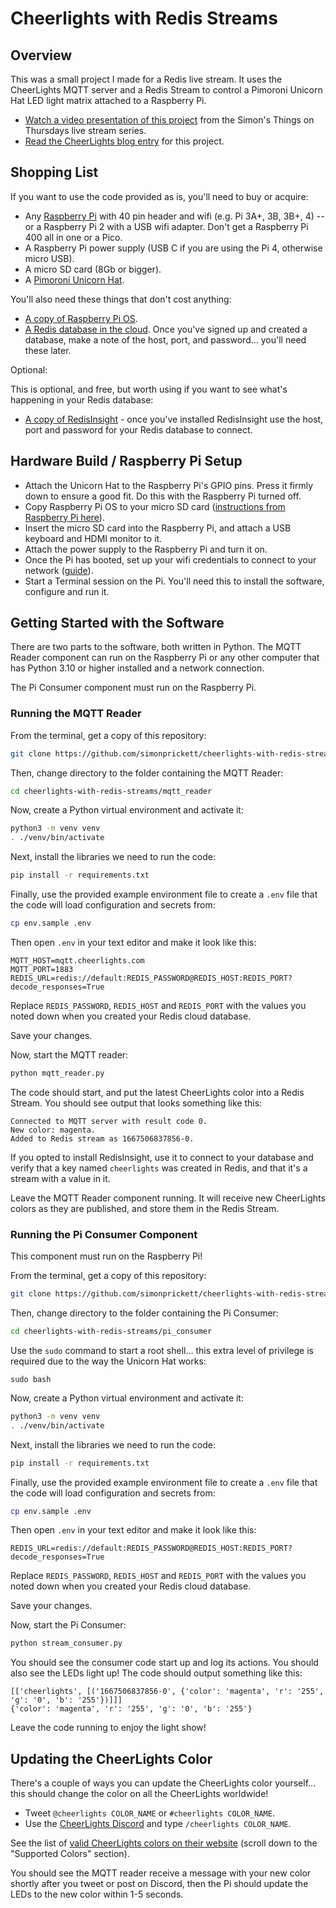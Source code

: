 # Cheerlights with Redis Streams

## Overview

This was a small project I made for a Redis live stream.  It uses the CheerLights MQTT server and a Redis Stream to control a Pimoroni Unicorn Hat LED light matrix attached to a Raspberry Pi.

* [Watch a video presentation of this project](https://www.youtube.com/watch?v=j0TphaKoEVg) from the Simon's Things on Thursdays live stream series.
* [Read the CheerLights blog entry](https://cheerlights.com/learn-redis-streams-with-the-cheerlights-iot-project/) for this project.

## Shopping List

If you want to use the code provided as is, you'll need to buy or acquire:

* Any [Raspberry Pi](https://www.raspberrypi.com/products/) with 40 pin header and wifi (e.g. Pi 3A+, 3B, 3B+, 4) -- or a Raspberry Pi 2 with a USB wifi adapter.  Don't get a Raspberry Pi 400 all in one or a Pico.
* A Raspberry Pi power supply (USB C if you are using the Pi 4, otherwise micro USB).
* A micro SD card (8Gb or bigger).
* A [Pimoroni Unicorn Hat](https://shop.pimoroni.com/products/unicorn-hat?variant=932565325).

You'll also need these things that don't cost anything:

* [A copy of Raspberry Pi OS](https://www.raspberrypi.com/software/).
* [A Redis database in the cloud](https://redis.com/try-free/).  Once you've signed up and created a database, make a note of the host, port, and password... you'll need these later.

Optional:

This is optional, and free, but worth using if you want to see what's happening in your Redis database:

* [A copy of RedisInsight](https://redis.com/redis-enterprise/redis-insight/) - once you've installed RedisInsight use the host, port and password for your Redis database to connect.

## Hardware Build / Raspberry Pi Setup

* Attach the Unicorn Hat to the Raspberry Pi's GPIO pins.  Press it firmly down to ensure a good fit.  Do this with the Raspberry Pi turned off.
* Copy Raspberry Pi OS to your micro SD card ([instructions from Raspberry Pi here](https://www.raspberrypi.com/documentation/computers/getting-started.html)).
* Insert the micro SD card into the Raspberry Pi, and attach a USB keyboard and HDMI monitor to it.
* Attach the power supply to the Raspberry Pi and turn it on.
* Once the Pi has booted, set up your wifi credentials to connect to your network ([guide](https://www.raspberrypi.com/documentation/computers/getting-started.html)).
* Start a Terminal session on the Pi.  You'll need this to install the software, configure and run it.

## Getting Started with the Software

There are two parts to the software, both written in Python.  The MQTT Reader component can run on the Raspberry Pi or any other computer that has Python 3.10 or higher installed and a network connection.

The Pi Consumer component must run on the Raspberry Pi.

### Running the MQTT Reader

From the terminal, get a copy of this repository:

```bash
git clone https://github.com/simonprickett/cheerlights-with-redis-streams.git
```

Then, change directory to the folder containing the MQTT Reader:

```bash
cd cheerlights-with-redis-streams/mqtt_reader
```

Now, create a Python virtual environment and activate it:

```bash
python3 -m venv venv
. ./venv/bin/activate
```

Next, install the libraries we need to run the code:

```bash
pip install -r requirements.txt
```

Finally, use the provided example environment file to create a `.env` file that the code will load configuration and secrets from:

```bash
cp env.sample .env
```

Then open `.env` in your text editor and make it look like this:

```
MQTT_HOST=mqtt.cheerlights.com
MQTT_PORT=1883
REDIS_URL=redis://default:REDIS_PASSWORD@REDIS_HOST:REDIS_PORT?decode_responses=True
```

Replace `REDIS_PASSWORD`, `REDIS_HOST` and `REDIS_PORT` with the values you noted down when you created your Redis cloud database.

Save your changes.

Now, start the MQTT reader:

```bash
python mqtt_reader.py
```

The code should start, and put the latest CheerLights color into a Redis Stream.  You should see output that looks something like this:

```
Connected to MQTT server with result code 0.
New color: magenta.
Added to Redis stream as 1667506837856-0.
```

If you opted to install RedisInsight, use it to connect to your database and verify that a key named `cheerlights` was created in Redis, and that it's a stream with a value in it.

Leave the MQTT Reader component running.  It will receive new CheerLights colors as they are published, and store them in the Redis Stream.

### Running the Pi Consumer Component

This component must run on the Raspberry Pi!

From the terminal, get a copy of this repository:

```bash
git clone https://github.com/simonprickett/cheerlights-with-redis-streams.git
```

Then, change directory to the folder containing the Pi Consumer:

```bash
cd cheerlights-with-redis-streams/pi_consumer
```

Use the `sudo` command to start a root shell... this extra level of privilege is required due to the way the Unicorn Hat works:

```
sudo bash
```

Now, create a Python virtual environment and activate it:

```bash
python3 -m venv venv
. ./venv/bin/activate
```

Next, install the libraries we need to run the code:

```bash
pip install -r requirements.txt
```

Finally, use the provided example environment file to create a `.env` file that the code will load configuration and secrets from:

```bash
cp env.sample .env
```

Then open `.env` in your text editor and make it look like this:

```
REDIS_URL=redis://default:REDIS_PASSWORD@REDIS_HOST:REDIS_PORT?decode_responses=True
```

Replace `REDIS_PASSWORD`, `REDIS_HOST` and `REDIS_PORT` with the values you noted down when you created your Redis cloud database.

Save your changes.

Now, start the Pi Consumer:

```bash
python stream_consumer.py
```

You should see the consumer code start up and log its actions.  You should also see the LEDs light up!  The code should output something like this:

```
[['cheerlights', [('1667506837856-0', {'color': 'magenta', 'r': '255', 'g': '0', 'b': '255'})]]]
{'color': 'magenta', 'r': '255', 'g': '0', 'b': '255'}
```

Leave the code running to enjoy the light show!

## Updating the CheerLights Color

There's a couple of ways you can update the CheerLights color yourself... this should change the color on all the CheerLights worldwide!

* Tweet `@cheerlights COLOR_NAME` or `#cheerlights COLOR_NAME`.
* Use the [CheerLights Discord](https://discord.com/invite/G7Q5UjDT7K) and type `/cheerlights COLOR_NAME`.

See the list of [valid CheerLights colors on their website](https://cheerlights.com/learn/) (scroll down to the "Supported Colors" section).

You should see the MQTT reader receive a message with your new color shortly after you tweet or post on Discord, then the Pi should update the LEDs to the new color within 1-5 seconds.
